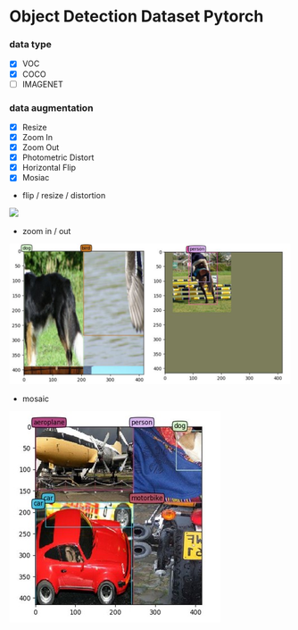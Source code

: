 # Object Detection Dataset Pytorch 

### data type

- [x] VOC
- [x] COCO
- [ ] IMAGENET

### data augmentation 

- [x] Resize
- [x] Zoom In
- [x] Zoom Out 
- [x] Photometric Distort
- [x] Horizontal Flip
- [x] Mosiac

- flip / resize / distortion

![](./figure/flip_resize.png)

- zoom in / out

![](./figure/zoom_in_out.png)

- mosaic

![](./figure/mosaic.jpg)